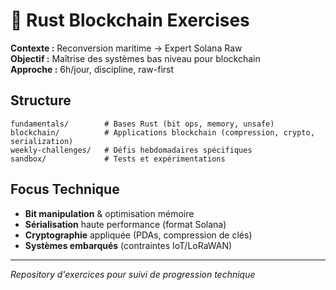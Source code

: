# 🦀 Rust Blockchain Exercises

**Contexte :** Reconversion maritime → Expert Solana Raw  
**Objectif :** Maîtrise des systèmes bas niveau pour blockchain  
**Approche :** 6h/jour, discipline, raw-first

## Structure

```
fundamentals/        # Bases Rust (bit ops, memory, unsafe)
blockchain/          # Applications blockchain (compression, crypto, serialization)  
weekly-challenges/   # Défis hebdomadaires spécifiques
sandbox/             # Tests et expérimentations
```

## Focus Technique

- **Bit manipulation** & optimisation mémoire
- **Sérialisation** haute performance (format Solana)
- **Cryptographie** appliquée (PDAs, compression de clés)
- **Systèmes embarqués** (contraintes IoT/LoRaWAN)

---

*Repository d'exercices pour suivi de progression technique*
